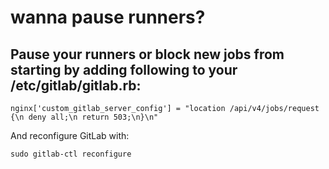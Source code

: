 # wanna pause runners?

## Pause your runners or block new jobs from starting by adding following to your /etc/gitlab/gitlab.rb:
```
nginx['custom_gitlab_server_config'] = "location /api/v4/jobs/request {\n deny all;\n return 503;\n}\n"
```
And reconfigure GitLab with:
```
sudo gitlab-ctl reconfigure
```